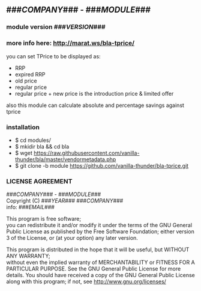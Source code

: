 ## ###_COMPANY_### - ###_MODULE_###
### module version ###_VERSION_###

### more info here: http://marat.ws/bla-tprice/

you can set TPrice to be displayed as:
* RRP
* expired RRP
* old price
* regular price
* regular price + new price is the introduction price & limited offer
 
also this module can calculate absolute and percentage savings against tprice

### installation
* $ cd modules/ 
* $ mkidir bla && cd bla
* $ wget https://raw.githubusercontent.com/vanilla-thunder/bla/master/vendormetadata.php
* $ git clone -b module https://github.com/vanilla-thunder/bla-tprice.git

### LICENSE AGREEMENT
   ###_COMPANY_### - ###_MODULE_###  
   Copyright (C) ###_YEAR_###  ###_COMPANY_###  
   info:  ###_EMAIL_###  
  
   This program is free software;  
   you can redistribute it and/or modify it under the terms of the GNU General Public License as published by the Free Software Foundation;
   either version 3 of the License, or (at your option) any later version.
  
   This program is distributed in the hope that it will be useful, but WITHOUT ANY WARRANTY;  
   without even the implied warranty of MERCHANTABILITY or FITNESS FOR A PARTICULAR PURPOSE. See the GNU General Public License for more details.
   You should have received a copy of the GNU General Public License along with this program; if not, see <http://www.gnu.org/licenses/>